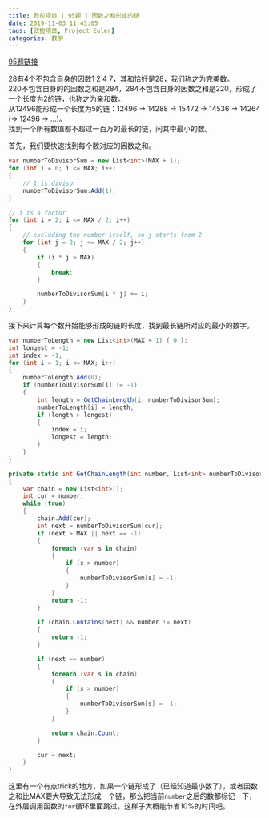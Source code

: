 ```yaml
---
title: 欧拉项目 | 95题 | 因数之和形成的链
date: 2019-11-03 11:43:05
tags: [欧拉项目, Project Euler]
categories: 数学
---
```

[95题链接](https://projecteuler.net/problem=95 "Problem 95 - Project Euler")

28有4个不包含自身的因数1 2 4 7，其和恰好是28，我们称之为完美数。  
220不包含自身的的因数之和是284，284不包含自身的因数之和是220，形成了一个长度为2的链，也称之为亲和数。  
从12496能形成一个长度为5的链：12496 -> 14288 -> 15472 -> 14536 -> 14264 (-> 12496 -> ...)。  
找到一个所有数值都不超过一百万的最长的链，问其中最小的数。

首先，我们要快速找到每个数对应的因数之和。
``` csharp
var numberToDivisorSum = new List<int>(MAX + 1);
for (int i = 0; i <= MAX; i++)
{
    // 1 is divisor
    numberToDivisorSum.Add(1);
}

// i is a factor
for (int i = 2; i <= MAX / 2; i++)
{
    // excluding the number itself, so j starts from 2
    for (int j = 2; j <= MAX / 2; j++)
    {
        if (i * j > MAX)
        {
            break;
        }

        numberToDivisorSum[i * j] += i;
    }
}
```
接下来计算每个数开始能够形成的链的长度，找到最长链所对应的最小的数字。  
``` csharp
var numberToLength = new List<int>(MAX + 1) { 0 };
int longest = -1;
int index = -1;
for (int i = 1; i <= MAX; i++)
{
    numberToLength.Add(0);
    if (numberToDivisorSum[i] != -1)
    {
        int length = GetChainLength(i, numberToDivisorSum);
        numberToLength[i] = length;
        if (length > longest)
        {
            index = i;
            longest = length;
        }
    }
}

private static int GetChainLength(int number, List<int> numberToDivisorSum)
{
    var chain = new List<int>();
    int cur = number;
    while (true)
    {
        chain.Add(cur);
        int next = numberToDivisorSum[cur];
        if (next > MAX || next == -1)
        {
            foreach (var s in chain)
            {
                if (s > number)
                {
                    numberToDivisorSum[s] = -1;
                }
            }
            return -1;
        }

        if (chain.Contains(next) && number != next)
        {
            return -1;
        }

        if (next == number)
        {
            foreach (var s in chain)
            {
                if (s > number)
                {
                    numberToDivisorSum[s] = -1;
                }
            }

            return chain.Count;
        }

        cur = next;
    }
}
```
这里有一个有点trick的地方，如果一个链形成了（已经知道最小数了），或者因数之和比MAX要大导致无法形成一个链，那么把当前`number`之后的数都标记一下，在外层调用函数的`for`循环里面跳过，这样子大概能节省10%的时间吧。
